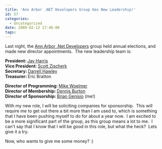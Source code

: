 ```yaml
---
title: 'Ann Arbor .NET Developers Group Has New Leadership!'
id: 57
categories:
  - Uncategorized
date: 2009-02-12 17:46:00
tags:
---
```


Last night, the [Ann Arbor .Net Developers](http://www.aadnd.org/) group held annual elections, and made new director appointments.&#160; The new leadership team is:     

<span style="font-weight: bold">President: </span>[Jay Harris](javascript:void(0);/*1234450632574*/)     
<span style="font-weight: bold">Vice President: </span>[Scott Zischerk](javascript:void(0);/*1234450693017*/)<span style="font-weight: bold">      
<span style="font-weight: bold">Secretary: </span></span>[Darrell Hawley](javascript:void(0);/*1234450722209*/)     
<span style="font-weight: bold">Treasurer: </span>Eric Bratton     

<span style="font-weight: bold">Director of Programming: </span>[Mike Woelmer](javascript:void(0);/*1234450740770*/)     
<span style="font-weight: bold">Director of Membership: </span>[Dennis Burton](javascript:void(0);/*1234450654547*/)     
<span style="font-weight: bold">Director of Sponsorship: </span>[Brian Genisio](javascript:void(0);/*1234450758584*/) (me!)     

With my new role, I will be soliciting companies for sponsorship.&#160; This will require me to get out there a bit more than I am used to, which is something that I have been pushing myself to do for about a year now.&#160; I am excited to be a more significant part of the group, as this group means a lot to me.&#160; I can't say that I know that I will be good in this role, but what the heck?&#160; Lets give it a try.     

Now, who wants to give me some money? :)&#160;&#160; <span style="font-weight: bold"></span>